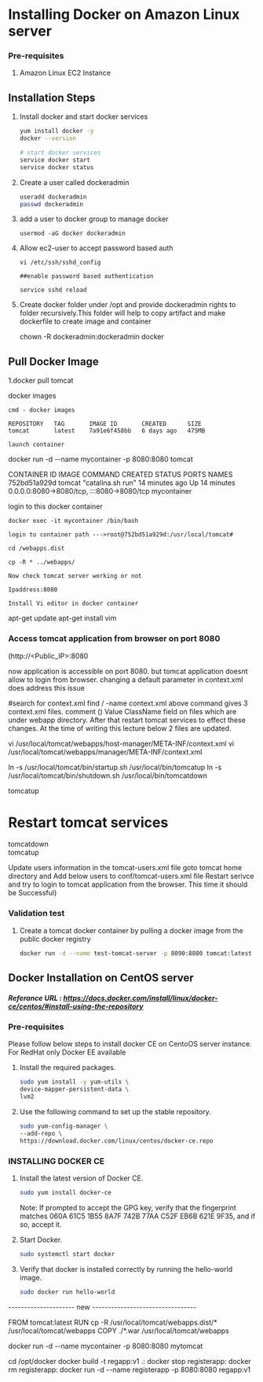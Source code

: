 # Installing Docker on Amazon Linux server

### Pre-requisites
1. Amazon Linux EC2 Instance

## Installation Steps

1. Install docker and start docker services
   ```sh 
   yum install docker -y
   docker --version 
   
   # start docker services
   service docker start
   service docker status
   ```
1. Create a user called dockeradmin
   ```sh
   useradd dockeradmin
   passwd dockeradmin
   ```
1. add a user to docker group to manage docker 
   ```
   usermod -aG docker dockeradmin
   ```
   
1. Allow ec2-user to accept password based auth 
   ```
   vi /etc/ssh/sshd_config
   
   ##enable password based authentication
   
   service sshd reload
   ```
1. Create docker folder under /opt and provide dockeradmin rights to folder recursively.This folder will help to copy artifact and make dockerfile to create image and container
   
   chown -R dockeradmin:dockeradmin docker 
   
   
## Pull Docker Image

1.docker pull tomcat

docker images
`````````````
cmd - docker images

REPOSITORY   TAG       IMAGE ID       CREATED      SIZE
tomcat       latest    7a91e6f458bb   6 days ago   475MB

launch container
````````````````
docker run -d --name mycontainer -p 8080:8080 tomcat

CONTAINER ID   IMAGE     COMMAND             CREATED          STATUS          PORTS                                       NAMES
752bd51a929d   tomcat    "catalina.sh run"   14 minutes ago   Up 14 minutes   0.0.0.0:8080->8080/tcp, :::8080->8080/tcp   mycontainer

login to this docker container
``````````````````````````````
docker exec -it mycontainer /bin/bash

login to container path --->root@752bd51a929d:/usr/local/tomcat#

cd /webapps.dist

cp -R * ../webapps/

Now check tomcat server working or not

Ipaddress:8080 

Install Vi editor in docker container
`````````````````````````````````````
apt-get update
apt-get install vim

### Access tomcat application from browser on port 8080

(http://<Public_IP>:8080

now application is accessible on port 8080. but tomcat application doesnt allow to login from browser. changing a default parameter in context.xml does address this issue

#search for context.xml
find / -name context.xml
above command gives 3 context.xml files. comment () Value ClassName field on files which are under webapp directory. After that restart tomcat services to effect these changes. At the time of writing this lecture below 2 files are updated.

vi /usr/local/tomcat/webapps/host-manager/META-INF/context.xml
vi /usr/local/tomcat/webapps/manager/META-INF/context.xml

ln -s /usr/local/tomcat/bin/startup.sh /usr/local/bin/tomcatup
ln -s /usr/local/tomcat/bin/shutdown.sh /usr/local/bin/tomcatdown

tomcatup

# Restart tomcat services

tomcatdown  
tomcatup

Update users information in the tomcat-users.xml file goto tomcat home directory and Add below users to conf/tomcat-users.xml file
 <role rolename="manager-gui"/>
 <role rolename="manager-script"/>
 <role rolename="manager-jmx"/>
 <role rolename="manager-status"/>
 <user username="admin" password="admin" roles="manager-gui, manager-script, manager-jmx, manager-status"/>
 <user username="deployer" password="deployer" roles="manager-script"/>
 <user username="tomcat" password="s3cret" roles="manager-gui"/>
Restart serivce and try to login to tomcat application from the browser. This time it should be Successful)

   
### Validation test
1. Create a tomcat docker container by pulling a docker image from the public docker registry
   ```sh
   docker run -d --name test-tomcat-server -p 8090:8080 tomcat:latest
   ```

## Docker Installation on CentOS server
##### Referance URL : https://docs.docker.com/install/linux/docker-ce/centos/#install-using-the-repository
### Pre-requisites

Please follow below steps to install docker CE on CentoOS server instance. For RedHat only Docker EE available 

1. Install the required packages.

   ```sh 
   sudo yum install -y yum-utils \
   device-mapper-persistent-data \
   lvm2
   ```
  
1. Use the following command to set up the stable repository.
 
   ```sh 
   sudo yum-config-manager \
   --add-repo \
   https://download.docker.com/linux/centos/docker-ce.repo
   ```

### INSTALLING DOCKER CE

1. Install the latest version of Docker CE.
   ```sh 
   sudo yum install docker-ce
   ```

   Note: If prompted to accept the GPG key, verify that the fingerprint matches 
060A 61C5 1B55 8A7F 742B 77AA C52F EB6B 621E 9F35, and if so, accept it.

1. Start Docker.
   ```sh 
   sudo systemctl start docker
   ```

1. Verify that docker is installed correctly by running the hello-world image.
   ```sh
   sudo docker run hello-world
   ```
--------------------- new ---------------------------------

FROM tomcat:latest
RUN cp -R /usr/local/tomcat/webapps.dist/* /usr/local/tomcat/webapps
COPY ./*.war /usr/local/tomcat/webapps


docker run -d --name mycontainer -p 8080:8080 mytomcat

cd /opt/docker
docker build -t regapp:v1 .:
docker stop registerapp:
docker rm registerapp:
docker run -d --name registerapp -p 8080:8080 regapp:v1
